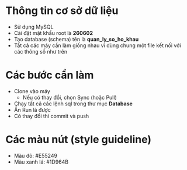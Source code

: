 # Thông tin cơ sở dữ liệu

- Sử dụng MySQL
- Cài đặt mật khẩu root là **260602**
- Tạo database (schema) tên là **quan_ly_so_ho_khau**
- Tất cả các máy cần làm giống nhau vì dùng chung một file kết nối với các thông số như trên 

# Các bước cần làm

- Clone vào máy
    - Nếu có thay đổi, chọn Sync (hoặc Pull)
- Chạy tất cả các lệnh sql trong thư mục **Database**
- Ấn Run là được
- Có thay đổi thì commit và push

# Các màu nút (style guideline)

- Màu đỏ: #E55249
- Màu xanh lá: #1D964B
